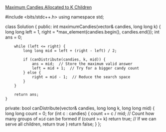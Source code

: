 [Maximum Candies Allocated to K Children](https://leetcode.com/problems/maximum-candies-allocated-to-k-children/description/?envType=daily-question&envId=2025-03-14)

#include <bits/stdc++.h>
using namespace std;

class Solution {
public:
    int maximumCandies(vector<int>& candies, long long k) {
        long long left = 1, right = *max_element(candies.begin(), candies.end());
        int ans = 0;

        while (left <= right) {
            long long mid = left + (right - left) / 2;
            
            if (canDistribute(candies, k, mid)) {
                ans = mid;  // Store the maximum valid answer
                left = mid + 1;  // Try for a bigger candy count
            } else {
                right = mid - 1;  // Reduce the search space
            }
        }
        
        return ans;
    }

private:
    bool canDistribute(vector<int>& candies, long long k, long long mid) {
        long long count = 0;
        for (int c : candies) {
            count += c / mid;  // Count how many groups of `mid` can be formed
            if (count >= k) return true;  // If we can serve all children, return true
        }
        return false;
    }
};
